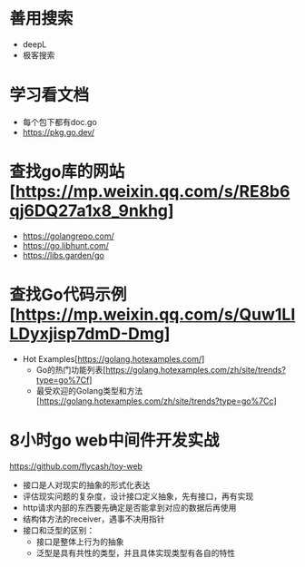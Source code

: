 # 善用搜索

- deepL
- 极客搜索

# 学习看文档

- 每个包下都有doc.go
- https://pkg.go.dev/

# 查找go库的网站[https://mp.weixin.qq.com/s/RE8b6qj6DQ27a1x8_9nkhg]

- https://golangrepo.com/
- https://go.libhunt.com/
- https://libs.garden/go

# 查找Go代码示例[https://mp.weixin.qq.com/s/Quw1LILDyxjisp7dmD-Dmg]

- Hot Examples[https://golang.hotexamples.com/]
    - Go的热门功能列表[https://golang.hotexamples.com/zh/site/trends?type=go%7Cf]
    - 最受欢迎的Golang类型和方法[https://golang.hotexamples.com/zh/site/trends?type=go%7Cc]

# 8小时go web中间件开发实战

https://github.com/flycash/toy-web


- 接口是人对现实的抽象的形式化表达
- 评估现实问题的复杂度，设计接口定义抽象，先有接口，再有实现
- http请求内部的东西要先确定是否能拿到对应的数据后再使用
- 结构体方法的receiver，遇事不决用指针
- 接口和泛型的区别：
    - 接口是整体上行为的抽象
    - 泛型是具有共性的类型，并且具体实现类型有各自的特性